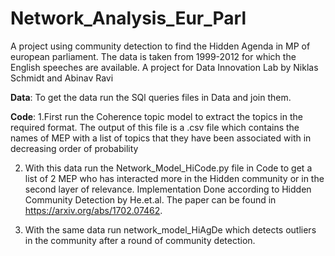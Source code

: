 # Network_Analysis_Eur_Parl
A project using community detection to find the Hidden Agenda in MP of european parliament. The data is taken from 1999-2012 for which the English speeches are available. A project for Data Innovation Lab by Niklas Schmidt and Abinav Ravi

**Data**:
To get the data run the SQl queries files in Data and join them.

**Code**:
1.First run the Coherence topic model to extract the topics in the required format. The output of this file is a .csv file which contains the names of MEP with a list of topics that they have been associated with in decreasing order of probability

2. With this data run the Network_Model_HiCode.py file in Code to get a list of 2 MEP who has interacted more in the Hidden community or in the second layer of relevance. Implementation Done according to Hidden Community Detection by He.et.al. The paper can be found in https://arxiv.org/abs/1702.07462.

3. With the same data run network_model_HiAgDe which detects outliers in the community after a round of community detection.
